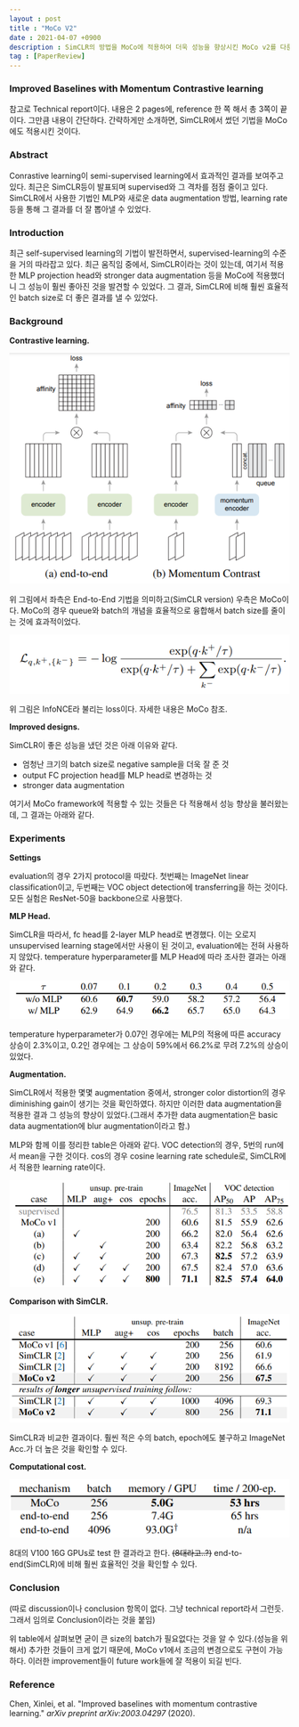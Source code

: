 ```yaml
---
layout : post
title : "MoCo V2"
date : 2021-04-07 +0900
description : SimCLR의 방법을 MoCo에 적용하여 더욱 성능을 향상시킨 MoCo v2를 다룬 논문의 간단한 리뷰입니다.
tag : [PaperReview]
---
```


### Improved Baselines with Momentum Contrastive learning



 참고로 Technical report이다. 내용은 2 pages에, reference 한 쪽 해서 총 3쪽이 끝이다. 그만큼 내용이 간단하다. 간략하게만 소개하면, SimCLR에서 썼던 기법을 MoCo에도 적용시킨 것이다.



### Abstract

 Conrastive learning이 semi-supervised learning에서 효과적인 결과를 보여주고 있다. 최근은 SimCLR등이 발표되며 supervised와 그 격차를 점점 줄이고 있다. SimCLR에서 사용한 기법인 MLP와 새로운 data augmentation 방법, learning rate 등을 통해 그 결과를 더 잘 뽑아낼 수 있었다.



### Introduction

 최근 self-supervised learning의 기법이 발전하면서, supervised-learning의 수준을 거의 따라잡고 있다. 최근 움직임 중에서, SimCLR이라는 것이 있는데, 여기서 적용한 MLP projection head와 stronger data augmentation 등을 MoCo에 적용했더니 그 성능이 훨씬 좋아진 것을 발견할 수 있었다. 그 결과, SimCLR에 비해 훨씬 효율적인 batch size로 더 좋은 결과를 낼 수 있었다.



### Background

__Contrastive learning.__

![img1](https://raw.githubusercontent.com/ReaperMaKNaE/reapermaknae.github.io/main/assets/img/20210407-1.PNG)

 위 그림에서 좌측은 End-to-End 기법을 의미하고(SimCLR version) 우측은 MoCo이다. MoCo의 경우 queue와 batch의 개념을 효율적으로 융합해서 batch size를 줄이는 것에 효과적이었다.

![img2](https://raw.githubusercontent.com/ReaperMaKNaE/reapermaknae.github.io/main/assets/img/20210407-2.PNG)

 위 그림은 InfoNCE라 불리는 loss이다. 자세한 내용은 MoCo 참조.

__Improved designs.__

 SimCLR이 좋은 성능을 냈던 것은 아래 이유와 같다.

- 엄청난 크기의 batch size로 negative sample을 더욱 잘 준 것
- output FC projection head를 MLP head로 변경하는 것
- stronger data augmentation

 여기서 MoCo framework에 적용할 수 있는 것들은 다 적용해서 성능 향상을 불러왔는데, 그 결과는 아래와 같다.



### Experiments

__Settings__

 evaluation의 경우 2가지 protocol을 따랐다. 첫번째는 ImageNet linear classification이고, 두번째는 VOC object detection에 transferring을 하는 것이다. 모든 실험은 ResNet-50을 backbone으로 사용했다.

__MLP Head.__

 SimCLR을 따라서, fc head를 2-layer MLP head로 변경했다. 이는 오로지 unsupervised learning stage에서만 사용이 된 것이고, evaluation에는 전혀 사용하지 않았다. temperature hyperparameter를 MLP Head에 따라 조사한 결과는 아래와 같다.

![img3](https://raw.githubusercontent.com/ReaperMaKNaE/reapermaknae.github.io/main/assets/img/20210407-3.PNG)

 temperature hyperparameter가 0.07인 경우에는 MLP의 적용에 따른 accuracy 상승이 2.3%이고, 0.2인 경우에는 그 상승이 59%에서 66.2%로 무려 7.2%의 상승이 있었다.

__Augmentation.__

 SimCLR에서 적용한 몇몇 augmentation 중에서, stronger color distortion의 경우 diminishing gain이 생기는 것을 확인하였다. 하지만 이러한 data augmentation을 적용한 결과 그 성능의 향상이 있었다.(그래서 추가한 data augmentation은 basic data augmentation에 blur augmentation이라고 함.)

MLP와 함께 이를 정리한 table은 아래와 같다. VOC detection의 경우, 5번의 run에서 mean을 구한 것이다. cos의 경우 cosine learning rate schedule로, SimCLR에서 적용한 learning rate이다.

![img4](https://raw.githubusercontent.com/ReaperMaKNaE/reapermaknae.github.io/main/assets/img/20210407-4.PNG)

__Comparison with SimCLR.__

![img5](https://raw.githubusercontent.com/ReaperMaKNaE/reapermaknae.github.io/main/assets/img/20210407-5.PNG)

 SimCLR과 비교한 결과이다. 훨씬 적은 수의 batch, epoch에도 불구하고 ImageNet Acc.가 더 높은 것을 확인할 수 있다.

__Computational cost.__

![img6](https://raw.githubusercontent.com/ReaperMaKNaE/reapermaknae.github.io/main/assets/img/20210407-6.PNG)

 8대의 V100 16G GPUs로 test 한 결과라고 한다. ~~(8대라고..?)~~  end-to-end(SimCLR)에 비해 훨씬 효율적인 것을 확인할 수 있다.



### Conclusion

 (따로 discussion이나 conclusion 항목이 없다. 그냥 technical report라서 그런듯. 그래서 임의로 Conclusion이라는 것을 붙임)

 위 table에서 살펴보면 굳이 큰 size의 batch가 필요없다는 것을 알 수 있다.(성능을 위해서) 추가한 것들이 크게 없기 때문에, MoCo v1에서 조금의 변경으로도 구현이 가능하다. 이러한 improvement들이 future work들에 잘 적용이 되길 빈다.



### Reference

Chen, Xinlei, et al. "Improved baselines with momentum contrastive learning." *arXiv preprint arXiv:2003.04297* (2020).